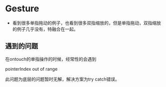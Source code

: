 # Gesture
* 看到很多单指拖动的例子，也看到很多双指缩放的，但是单指拖动，双指缩放的例子几乎没有，特融合在一起。

## 遇到的问题
  在ontouch的单指操作的时候，经常性的会遇到 

   pointerIndex out of range

  此问题为底层的问题暂时无解，解决方案为try catch错误。



